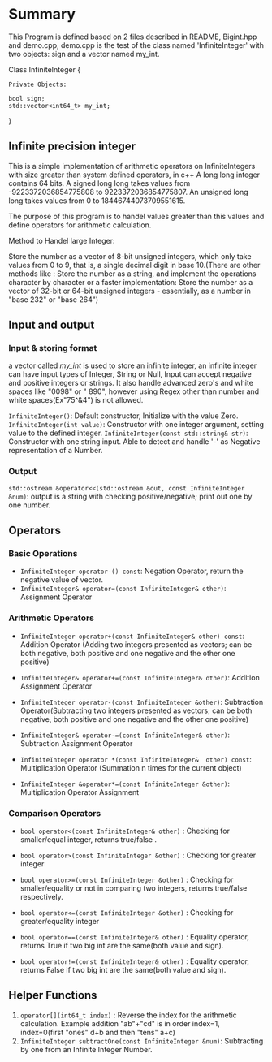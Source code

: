 # Summary
This Program is defined based on 2 files described in README, Bigint.hpp and demo.cpp, demo.cpp is the test of the class named 'InfiniteInteger' with two objects: sign and a vector named my_int.

Class InfiniteInteger {

    Private Objects: 

    bool sign;
    std::vector<int64_t> my_int;

}

## Infinite precision integer

This is a simple implementation of arithmetic operators on InfiniteIntegers with size greater than system defined operators, in c++ A long long integer contains 64 bits.
A signed long long takes values from -9223372036854775808 to 9223372036854775807.
An unsigned long long takes values from 0 to 18446744073709551615.

The purpose of this program is to handel values greater than this values and define operators for arithmetic calculation.

Method to Handel large Integer:
 
Store the number as a vector of 8-bit unsigned integers, which only take values from 0 to 9, that is, a single decimal digit in base 10.(There are other methods like : Store the number as a string, and implement the operations character by character or a faster implementation: Store the number as a vector of 32-bit or 64-bit unsigned integers - essentially, as a number in "base 232" or "base 264")

## Input and output

### Input & storing format

a vector called *my_int* is used to store an infinite integer, an infinite integer can have input types of Integer, String or Null, Input can accept negative and positive integers or strings. It also handle advanced zero's and white spaces like "0098" or "  890", however using Regex other than number and white spaces(Ex"75^&4") is not allowed.

`InfiniteInteger()`: Default constructor, Initialize with the value Zero.
`InfiniteInteger(int value)`: Constructor with one integer argument, setting value to the defined integer.
`InfiniteInteger(const std::string& str)`: Constructor with one string input. Able to detect and handle '-' as Negative representation of a Number. 

### Output

`std::ostream &operator<<(std::ostream &out, const InfiniteInteger &num)`: output is a string with checking positive/negative; print out one by one number. 

## Operators

### Basic Operations

* `InfiniteInteger operator-() const`: Negation Operator, return the negative value of vector. 
* `InfiniteInteger& operator=(const InfiniteInteger& other)`: Assignment Operator

### Arithmetic Operators

* `InfiniteInteger operator+(const InfiniteInteger& other) const`: Addition Operator (Adding two integers presented as vectors; can be both negative, both positive and one negative and the other one positive)
* `InfiniteInteger& operator+=(const InfiniteInteger& other)`: Addition Assignment Operator 

* `InfiniteInteger operator-(const InfiniteInteger &other)`: Subtraction Operator(Subtracting two integers presented as vectors; can be both negative, both positive and one negative and the other one positive)
* `InfiniteInteger& operator-=(const InfiniteInteger& other)`: Subtraction Assignment Operator 

* `InfiniteInteger operator *(const InfiniteInteger&  other) const`: Multiplication Operator (Summation n times for the current object)
* `InfiniteInteger &operator*=(const InfiniteInteger &other)`: Multiplication Operator Assignment

### Comparison Operators

* `bool operator<(const InfiniteInteger& other)` : Checking for smaller/equal integer, returns true/false .
* `bool operator>(const InfiniteInteger &other)` : Checking for greater integer

* `bool operator>=(const InfiniteInteger &other)` : Checking for smaller/equality or not in comparing two integers, returns true/false respectively.
* `bool operator<=(const InfiniteInteger &other)` : Checking for greater/equality integer

* `bool operator==(const InfiniteInteger& other)` : Equality operator, returns True if two big int are the same(both value and sign).
* `bool operator!=(const InfiniteInteger& other)` : Equality operator, returns False if two big int are the same(both value and sign).

## Helper Functions

1. `operator[](int64_t index)` : Reverse the index for the arithmetic calculation.
Example addition "ab"+"cd" is in order index=1, index=0(first "ones" d+b and then "tens" a+c)
2. `InfiniteInteger subtractOne(const InfiniteInteger &num)`: Subtracting by one from an Infinite Integer Number.
